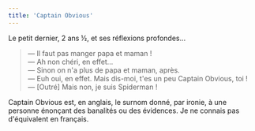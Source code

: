 ```yaml
---
title: 'Captain Obvious'
---
```


Le petit dernier, 2 ans ½, et ses réflexions profondes…

> — Il faut pas manger papa et maman !  
> — Ah non chéri, en effet…  
> — Sinon on n'a plus de papa et maman, après.  
> — Euh oui, en effet. Mais dis-moi, t'es un peu <span lang="en">Captain
> Obvious</span>, toi !  
> — [Outré] Mais non, je suis Spiderman !

<span lang="en">Captain Obvious</span> est, en anglais, le surnom donné, par
ironie, à une personne énonçant des banalités ou des évidences. Je ne connais
pas d'équivalent en français.
